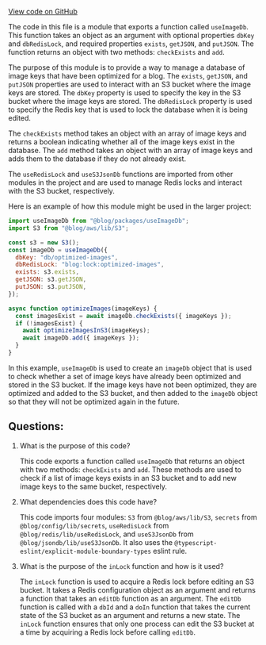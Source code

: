 [View code on GitHub](https://github.com/gaerongsalon/blog/imaging/lib/useImageDb.ts)

The code in this file is a module that exports a function called `useImageDb`. This function takes an object as an argument with optional properties `dbKey` and `dbRedisLock`, and required properties `exists`, `getJSON`, and `putJSON`. The function returns an object with two methods: `checkExists` and `add`.

The purpose of this module is to provide a way to manage a database of image keys that have been optimized for a blog. The `exists`, `getJSON`, and `putJSON` properties are used to interact with an S3 bucket where the image keys are stored. The `dbKey` property is used to specify the key in the S3 bucket where the image keys are stored. The `dbRedisLock` property is used to specify the Redis key that is used to lock the database when it is being edited.

The `checkExists` method takes an object with an array of image keys and returns a boolean indicating whether all of the image keys exist in the database. The `add` method takes an object with an array of image keys and adds them to the database if they do not already exist.

The `useRedisLock` and `useS3JsonDb` functions are imported from other modules in the project and are used to manage Redis locks and interact with the S3 bucket, respectively.

Here is an example of how this module might be used in the larger project:

```javascript
import useImageDb from "@blog/packages/useImageDb";
import S3 from "@blog/aws/lib/S3";

const s3 = new S3();
const imageDb = useImageDb({
  dbKey: "db/optimized-images",
  dbRedisLock: "blog:lock:optimized-images",
  exists: s3.exists,
  getJSON: s3.getJSON,
  putJSON: s3.putJSON,
});

async function optimizeImages(imageKeys) {
  const imagesExist = await imageDb.checkExists({ imageKeys });
  if (!imagesExist) {
    await optimizeImagesInS3(imageKeys);
    await imageDb.add({ imageKeys });
  }
}
```

In this example, `useImageDb` is used to create an `imageDb` object that is used to check whether a set of image keys have already been optimized and stored in the S3 bucket. If the image keys have not been optimized, they are optimized and added to the S3 bucket, and then added to the `imageDb` object so that they will not be optimized again in the future.
## Questions: 
 1. What is the purpose of this code?
    
    This code exports a function called `useImageDb` that returns an object with two methods: `checkExists` and `add`. These methods are used to check if a list of image keys exists in an S3 bucket and to add new image keys to the same bucket, respectively.

2. What dependencies does this code have?
    
    This code imports four modules: `S3` from `@blog/aws/lib/S3`, `secrets` from `@blog/config/lib/secrets`, `useRedisLock` from `@blog/redis/lib/useRedisLock`, and `useS3JsonDb` from `@blog/jsondb/lib/useS3JsonDb`. It also uses the `@typescript-eslint/explicit-module-boundary-types` eslint rule.

3. What is the purpose of the `inLock` function and how is it used?
    
    The `inLock` function is used to acquire a Redis lock before editing an S3 bucket. It takes a Redis configuration object as an argument and returns a function that takes an `editDb` function as an argument. The `editDb` function is called with a `dbId` and a `doIn` function that takes the current state of the S3 bucket as an argument and returns a new state. The `inLock` function ensures that only one process can edit the S3 bucket at a time by acquiring a Redis lock before calling `editDb`.